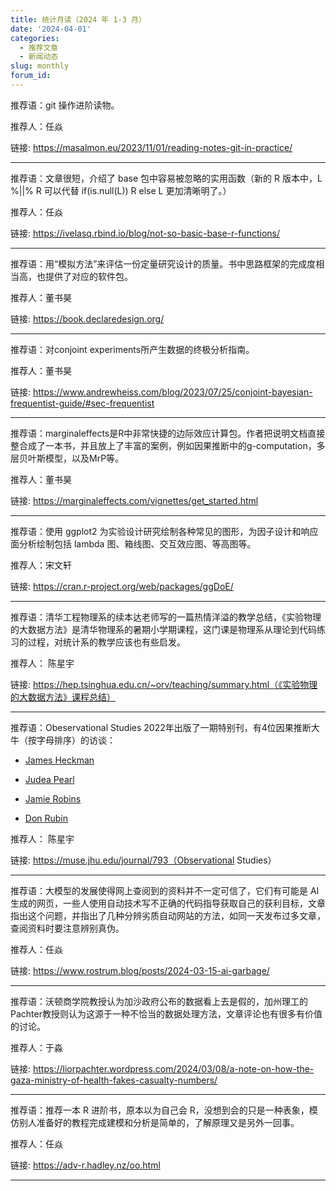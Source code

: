 ```yaml
---
title: 统计月读（2024 年 1-3 月）
date: '2024-04-01'
categories:
  - 推荐文章
  - 新闻动态
slug: monthly
forum_id: 
---
```


推荐语：git 操作进阶读物。

推荐人：任焱

链接: https://masalmon.eu/2023/11/01/reading-notes-git-in-practice/

---

推荐语：文章很短，介绍了 base 包中容易被忽略的实用函数（新的 R 版本中，L %||% R 可以代替 if(is.null(L)) R else L 更加清晰明了。）

推荐人：任焱

链接: https://ivelasq.rbind.io/blog/not-so-basic-base-r-functions/

---

推荐语：用“模拟方法”来评估一份定量研究设计的质量。书中思路框架的完成度相当高，也提供了对应的软件包。

推荐人：董书昊

链接: https://book.declaredesign.org/

---

推荐语：对conjoint experiments所产生数据的终极分析指南。

推荐人：董书昊

链接: https://www.andrewheiss.com/blog/2023/07/25/conjoint-bayesian-frequentist-guide/#sec-frequentist

---

推荐语：marginaleffects是R中非常快捷的边际效应计算包。作者把说明文档直接整合成了一本书，并且放上了丰富的案例，例如因果推断中的g-computation，多层贝叶斯模型，以及MrP等。

推荐人：董书昊

链接: https://marginaleffects.com/vignettes/get_started.html

---

推荐语：使用 ggplot2 为实验设计研究绘制各种常见的图形，为因子设计和响应面分析绘制包括 lambda 图、箱线图、交互效应图、等高图等。

推荐人：宋文轩

链接: https://cran.r-project.org/web/packages/ggDoE/

---

推荐语：清华工程物理系的续本达老师写的一篇热情洋溢的教学总结，《实验物理的大数据方法》是清华物理系的暑期小学期课程，这门课是物理系从理论到代码练习的过程，对统计系的教学应该也有些启发。

推荐人： 陈星宇

链接: https://hep.tsinghua.edu.cn/~orv/teaching/summary.html（《实验物理的大数据方法》课程总结）

---

推荐语：Obeservational Studies 2022年出版了一期特别刊，有4位因果推断大牛（按字母排序）的访谈：

- [James Heckman](https://muse.jhu.edu/pub/56/article/867086)

- [Judea Pearl](https://muse.jhu.edu/pub/56/article/867087)

- [Jamie Robins](https://muse.jhu.edu/pub/56/article/867088)

- [Don Rubin](https://muse.jhu.edu/pub/56/article/867089)

推荐人： 陈星宇

链接: https://muse.jhu.edu/journal/793（Observational Studies）

---

推荐语：大模型的发展使得网上查阅到的资料并不一定可信了，它们有可能是 AI 生成的网页，一些人使用自动技术写不正确的代码指导获取自己的获利目标，文章指出这个问题，并指出了几种分辨劣质自动网站的方法，如同一天发布过多文章，查阅资料时要注意辨别真伪。

推荐人：任焱

链接: https://www.rostrum.blog/posts/2024-03-15-ai-garbage/

---

推荐语：沃顿商学院教授认为加沙政府公布的数据看上去是假的，加州理工的Pachter教授则认为这源于一种不恰当的数据处理方法，文章评论也有很多有价值的讨论。

推荐人：于淼

链接: https://liorpachter.wordpress.com/2024/03/08/a-note-on-how-the-gaza-ministry-of-health-fakes-casualty-numbers/

---

推荐语：推荐一本 R 进阶书，原本以为自己会 R，没想到会的只是一种表象，模仿别人准备好的教程完成建模和分析是简单的，了解原理又是另外一回事。

推荐人：任焱

链接: https://adv-r.hadley.nz/oo.html

---